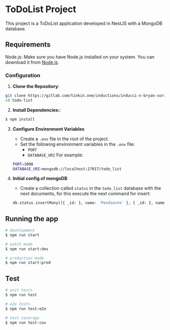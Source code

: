 # ToDoList Project
This project is a ToDoList application developed in NestJS with a MongoDB database.

## Requirements
Node.js: Make sure you have Node.js installed on your system. You can download it from [Node.js](https://nodejs.org/).

### Configuration

1. **Clone the Repository**:

```bash
git clone https://gitlab.com/tinkin.one/inductions/inducci-n-bryan-soria/todo-back.git
cd todo-list
```
2. **Install Dependencies:**:
```bash
$ npm install
```
3. **Configure Environment Variables**
   - Create a `.env` file in the root of the project.
   - Set the following environment variables in the `.env` file:
     - `PORT`
     - `DATABASE_URI`
    For example:
    ```bash
    PORT=3000
    DATABASE_URI=mongodb://localhost:27017/todo_list
    ```

3. **Initial config of mongoDB**
    - Create a collection called `status` in the `todo_list` database with the next documents, for
    this execute the next command for insert:
    ```bash
    db.status.insertMany([{ _id: 1, name: 'Pendiente' }, { _id: 2, name: 'En proceso' }, { _id: 3, name: 'Completada' } ])
    ```

    

## Running the app

```bash
# development
$ npm run start

# watch mode
$ npm run start:dev

# production mode
$ npm run start:prod
```

## Test

```bash
# unit tests
$ npm run test

# e2e tests
$ npm run test:e2e

# test coverage
$ npm run test:cov
```